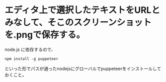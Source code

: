 # エディタ上で選択したテキストをURLとみなして、そこのスクリーンショットを.pngで保存する。

node.js に依存するので、
```
npm install -g puppeteer
```
といった形でパスが通ったnodejsにグローバルでpuppeteerをインストールしておくこと。


